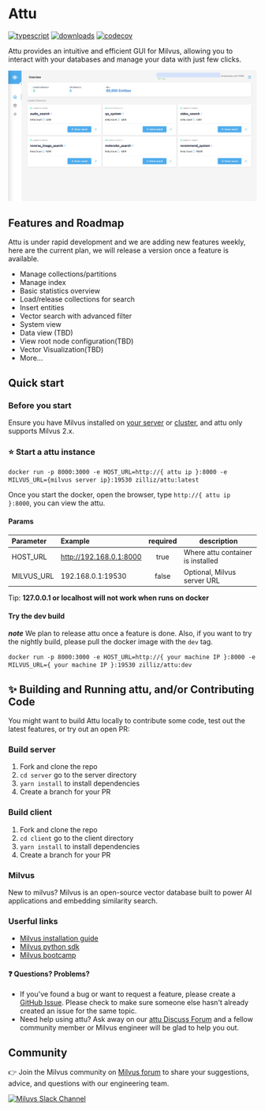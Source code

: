 # Attu

[![typescript](https://badges.aleen42.com/src/typescript.svg)](https://badges.aleen42.com/src/typescript.svg)
[![downloads](https://img.shields.io/docker/pulls/zilliz/attu)](https://img.shields.io/docker/pulls/zilliz/attu)
[![codecov](https://codecov.io/gh/zilliztech/attu/branch/main/graph/badge.svg?token=jvIEVF9IwW)](https://codecov.io/gh/zilliztech/attu)

Attu provides an intuitive and efficient GUI for Milvus, allowing you to interact with your databases and manage your data with just few clicks.

<img src="./.github/images/screenshot.png" alt="attu" />

## Features and Roadmap

Attu is under rapid development and we are adding new features weekly, here are the current plan, we will release a version once a feature is available.

- Manage collections/partitions
- Manage index
- Basic statistics overview
- Load/release collections for search
- Insert entities
- Vector search with advanced filter
- System view
- Data view (TBD)
- View root node configuration(TBD)
- Vector Visualization(TBD)
- More...

## Quick start

### Before you start

Ensure you have Milvus installed on [your server](https://milvus.io/docs/install_standalone-docker.md) or [cluster](https://milvus.io/docs/install_cluster-docker.md), and attu only supports Milvus 2.x.

### ⭐️ Start a attu instance

```code
docker run -p 8000:3000 -e HOST_URL=http://{ attu ip }:8000 -e MILVUS_URL={milvus server ip}:19530 zilliz/attu:latest
```

Once you start the docker, open the browser, type `http://{ attu ip }:8000`, you can view the attu.

#### Params

| Parameter  | Example                 | required | description                       |
| :--------- | :---------------------- | :------: | --------------------------------- |
| HOST_URL   | http://192.168.0.1:8000 |   true   | Where attu container is installed |
| MILVUS_URL | 192.168.0.1:19530       |  false   | Optional, Milvus server URL       |

Tip: **127.0.0.1 or localhost will not work when runs on docker**

#### Try the dev build

**_note_** We plan to release attu once a feature is done. Also, if you want to try the nightly build, please pull the docker image with the `dev` tag.

```code
docker run -p 8000:3000 -e HOST_URL=http://{ your machine IP }:8000 -e MILVUS_URL={ your machine IP }:19530 zilliz/attu:dev
```

## ✨ Building and Running attu, and/or Contributing Code

You might want to build Attu locally to contribute some code, test out the latest features, or try
out an open PR:

### Build server

1. Fork and clone the repo
2. `cd server` go to the server directory
3. `yarn install` to install dependencies
4. Create a branch for your PR

### Build client

1. Fork and clone the repo
2. `cd client` go to the client directory
3. `yarn install` to install dependencies
4. Create a branch for your PR

### Milvus

New to milvus? Milvus is an open-source vector database built to power AI applications and embedding similarity search.

### Userful links

- [Milvus installation guide](https://milvus.io/docs/v2.0.0/install_standalone-docker.md)
- [Milvus python sdk](https://milvus.io/docs/v2.0.0/explore_pymilvus.md)
- [Milvus bootcamp](https://milvus.io/bootcamp)

#### ❓ Questions? Problems?

- If you've found a bug or want to request a feature, please create a [GitHub Issue](https://github.com/zilliztech/attu/issues/new/choose).
  Please check to make sure someone else hasn't already created an issue for the same topic.
- Need help using attu? Ask away on our [attu Discuss Forum](https://github.com/zilliztech/attu/discussions) and a fellow community member or
  Milvus engineer will be glad to help you out.

[milvus-doc]: https://milvus.io/docs/home

## Community

👉 Join the Milvus community on [Milvus forum](https://join.slack.com/t/milvusio/shared_invite/zt-e0u4qu3k-bI2GDNys3ZqX1YCJ9OM~GQ) to share your suggestions, advice, and questions with our engineering team.

<a href="https://join.slack.com/t/milvusio/shared_invite/zt-e0u4qu3k-bI2GDNys3ZqX1YCJ9OM~GQ">
    <img src="https://camo.githubusercontent.com/fa0663f8947e22e589e75ebbc84f0a835191d3ddab9a3a0f1dd054ef18eabbaa/68747470733a2f2f7a696c6c697a2d636d732e73332e75732d776573742d322e616d617a6f6e6177732e636f6d2f726561646d655f736c61636b5f346130376334633932662e706e67" alt="Miluvs Slack Channel"  height="150" width="500">
</a>

